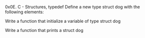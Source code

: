 0x0E. C - Structures, typedef
Define a new type struct dog with the following elements:

Write a function that initialize a variable of type struct dog

Write a function that prints a struct dog

